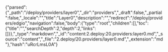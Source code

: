 {"parsed":{"_path":"/deploy/providers/layer0","_dir":"providers","_draft":false,"_partial":false,"_locale":"","title":"Layer0","description":"","redirect":"/deploy/providers/edgio","navigation":false,"body":{"type":"root","children":[],"toc":{"title":"","searchDepth":2,"depth":2,"links":[]}},"_type":"markdown","_id":"content:2.deploy:20.providers:layer0.md","_source":"content","_file":"2.deploy/20.providers/layer0.md","_extension":"md"},"hash":"uRcrLmsL0A"}